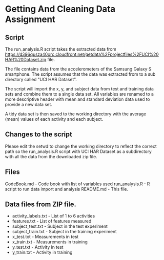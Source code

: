 # Getting And Cleaning Data Assignment

## Script
The run_analysis.R script takes the extracted data from https://d396qusza40orc.cloudfront.net/getdata%2Fprojectfiles%2FUCI%20HAR%20Dataset.zip file.

The file contains data from the accelerometers of the Samsung Galaxy S smartphone. The script assumes that the data was extracted from to a sub directory called "UCI HAR Dataset". 

The script will import the x, y, and subject data from test and training data sets and combine them to a single data set. All variables are renamed to a more descriptive header with mean and standard deviation data used to provide a new data set.

A tidy data set is then saved to the working directory with the average (mean) values of each activity and each subject.

## Changes to the script
Please edit the setwd to change the working directory to reflect the correct path so the run_analysis.R script with UCI HAR Dataset as a subdirectory with all the data from the downloaded zip file.

## Files
CodeBook.md - Code book with list of variables used
run_analysis.R  - R script to run data import and analysis
README.md - This file.

## Data files from ZIP file.
 - activity_labels.txt - List of 1 to 6 activities
 - features.txt - List of features measured
 - subject_test.txt - Subject in the test experiment
 - subject_train.txt - Subject in the training experiment
 - x_test.txt - Measurements in test
 - x_train.txt - Measurements in training
 - y_test.txt - Activity in test
 - y_train.txt - Activity in training 
